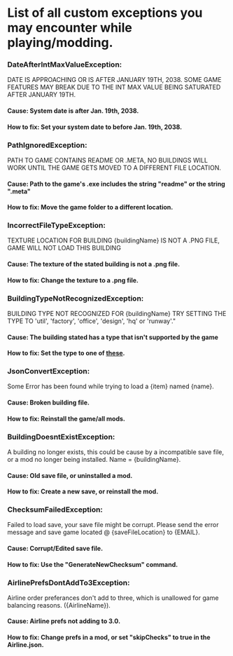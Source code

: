 # List of all custom exceptions you may encounter while playing/modding.

### DateAfterIntMaxValueException:

DATE IS APPROACHING OR IS AFTER JANUARY 19TH, 2038. SOME GAME FEATURES MAY BREAK DUE TO THE INT MAX VALUE BEING SATURATED AFTER JANUARY 19TH.

#### Cause: System date is after Jan. 19th, 2038.

#### How to fix: Set your system date to before Jan. 19th, 2038.

### PathIgnoredException:

PATH TO GAME CONTAINS README OR .META, NO BUILDINGS WILL WORK UNTIL THE GAME GETS MOVED TO A DIFFERENT FILE LOCATION.

#### Cause: Path to the game's .exe includes the string "readme" or the string ".meta"

#### How to fix: Move the game folder to a different location.

### IncorrectFileTypeException:

TEXTURE LOCATION FOR BUILDING {buildingName} IS NOT A .PNG FILE, GAME WILL NOT LOAD THIS BUILDING

#### Cause: The texture of the stated building is not a .png file.

#### How to fix: Change the texture to a .png file.

### BuildingTypeNotRecognizedException:

BUILDING TYPE NOT RECOGNIZED FOR {buildingName} TRY SETTING THE TYPE TO 'util', 'factory', 'office', 'design', 'hq' or 'runway'."

#### Cause: The building stated has a type that isn't supported by the game

#### How to fix: Set the type to one of [these](https://github.com/QwertyHJKL1234/JetSpecModdingDocs/blob/master/Buildings.md#buildingtype).

### JsonConvertException:

Some Error has been found while trying to load a {item} named {name}.

#### Cause: Broken building file.

#### How to fix: Reinstall the game/all mods.

### BuildingDoesntExistException:

A building no longer exists, this could be cause by a incompatible save file, or a mod no longer being installed. Name = {buildingName}.

#### Cause: Old save file, or uninstalled a mod.

#### How to fix: Create a new save, or reinstall the mod.

### ChecksumFailedException:

Failed to load save, your save file might be corrupt. Please send the error message and save game located @ {saveFileLocation} to {EMAIL}.

#### Cause: Corrupt/Edited save file.

#### How to fix: Use the "GenerateNewChecksum" command.

### AirlinePrefsDontAddTo3Exception:

Airline order preferances don't add to three, which is unallowed for game balancing reasons. ({AirlineName}).

#### Cause: Airline prefs not adding to 3.0.

#### How to fix: Change prefs in a mod, or set "skipChecks" to true in the Airline.json.
